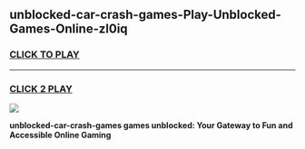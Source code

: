 
## unblocked-car-crash-games-Play-Unblocked-Games-Online-zl0iq
<h3>
<a href="https://premium76.site?title=unblocked-car-crash-games&ref=25A">CLICK TO PLAY</a></h3>
<hr>

<h3>
<a href="https://premium76.site?title=unblocked-car-crash-games&ref=25A">CLICK 2 PLAY</a>
  
</h3>

<a href="https://premium76.site?title=unblocked-car-crash-games&ref=25A"><img src="https://clearcache.store/games.png"></a>


**unblocked-car-crash-games games unblocked: Your Gateway to Fun and Accessible Online Gaming**
